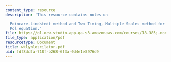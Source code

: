 ```yaml
---
content_type: resource
description: 'This resource contains notes on

  Poincare-Lindstedt method and Two Timing, Multiple Scales method for the van der
  Pol equation.'
file: https://ol-ocw-studio-app-qa.s3.amazonaws.com/courses/18-385j-nonlinear-dynamics-and-chaos-fall-2004/fdf8ddfa718fb2686f3a0d4e1e3976d9_wklynloscilator.pdf
file_type: application/pdf
resourcetype: Document
title: wklynloscilator.pdf
uid: fdf8ddfa-718f-b268-6f3a-0d4e1e3976d9
---
```

